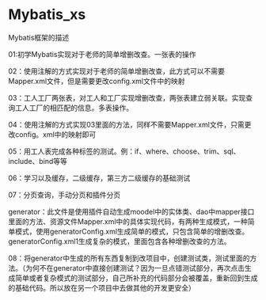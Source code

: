 # Mybatis_xs
Mybatis框架的描述

01:初学Mybatis实现对于老师的简单增删改查。一张表的操作

02：使用注解的方式实现对于老师的简单增删改查，此方式可以不需要Mapper.xml文件，但是需要更改config.xml文件中的映射

03：工人工厂两张表，对工人和工厂实现增删改查，两张表建立弱关联。实现查询工人工厂的相匹配的信息。多表操作。

04：使用注解的方式实现03里面的方法，同样不需要Mapper.xml文件，只需更改config。xml中的映射即可

05：用工人表完成各种标签的测试。例：if、where、choose、trim、sql、include、bind等等

06：学习以及缓存，二级缓存，第三方二级缓存的基础测试

07：分页查询，手动分页和插件分页

generator：此文件是使用插件自动生成moodel中的实体类、dao中mapper接口里面的方法、资源文件Mapper.xml中的具体实现代码，有两种生成模式，一种简单模式，使用generatorConfig.xml生成简单的模式，只包含简单的增删改查。generatorConfig.xml1生成复杂的模式，里面包含各种增删改查的方法。

08：将generator中生成的所有东西复制到改项目中，创建测试类，测试里面的方法。（为何不在generator中直接创建测试？因为一旦点错测试部分，再次点击生成简单或者复杂模式的测试部分，自己所补充的代码部分会被覆盖，重新回到生成的基础代码。所以放在另一个项目中去做其他的开发更安全）

